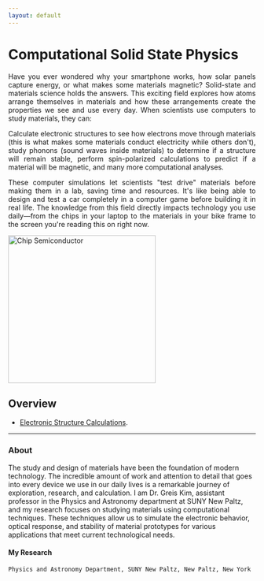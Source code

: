 ```yaml
---
layout: default
---
```


# Computational Solid State Physics


<div style="text-align: justify;">
<p>Have you ever wondered why your smartphone works, how solar panels capture energy, or what makes some materials magnetic? Solid-state and materials science holds the answers. This exciting field explores how atoms arrange themselves in materials and how these arrangements create the properties we see and use every day. When scientists use computers to study materials, they can:</p>

<p>Calculate electronic structures to see how electrons move through materials (this is what makes some materials conduct electricity while others don't), study phonons (sound waves inside materials) to determine if a structure will remain stable, perform spin-polarized calculations to predict if a material will be magnetic, and many more computational analyses.</p>

<p>These computer simulations let scientists "test drive" materials before making them in a lab, saving time and resources. It's like being able to design and test a car completely in a computer game before building it in real life. The knowledge from this field directly impacts technology you use daily—from the chips in your laptop to the materials in your bike frame to the screen you're reading this on right now.</p>
</div>

<img src="./chip.jpg" alt="Chip Semiconductor" width="300">

## Overview


* [Electronic Structure Calculations](./electronic-structure.md).

* * *

### About


The study and design of materials have been the foundation of modern technology. The incredible amount of work and attention to detail that goes into every device we use in our daily lives is a remarkable journey of exploration, research, and calculation. I am Dr. Greis Kim, assistant professor in the Physics and Astronomy department at SUNY New Paltz, and my research focuses on studying materials using computational techniques. These techniques allow us to simulate the electronic behavior, optical response, and stability of material prototypes for various applications that meet current technological needs.


#### My Research



```
Physics and Astronomy Department, SUNY New Paltz, New Paltz, New York
```
